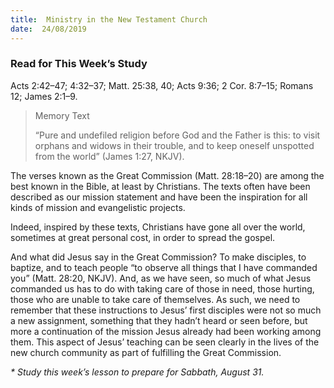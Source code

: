 ```yaml
---
title:  Ministry in the New Testament Church
date:  24/08/2019
---
```


### Read for This Week’s Study
Acts 2:42–47; 4:32–37; Matt. 25:38, 40; Acts 9:36; 2 Cor. 8:7–15; Romans 12; James 2:1–9.

> <p>Memory Text</p>
> “Pure and undefiled religion before God and the Father is this: to visit orphans and widows in their trouble, and to keep oneself unspotted from the world” (James 1:27, NKJV).

The verses known as the Great Commission (Matt. 28:18–20) are among the best known in the Bible, at least by Christians. The texts often have been described as our mission statement and have been the inspiration for all kinds of mission and evangelistic projects.

Indeed, inspired by these texts, Christians have gone all over the world, sometimes at great personal cost, in order to spread the gospel.

And what did Jesus say in the Great Commission? To make disciples, to baptize, and to teach people “to observe all things that I have commanded you” (Matt. 28:20, NKJV). And, as we have seen, so much of what Jesus commanded us has to do with taking care of those in need, those hurting, those who are unable to take care of themselves. As such, we need to remember that these instructions to Jesus’ first disciples were not so much a new assignment, something that they hadn’t heard or seen before, but more a continuation of the mission Jesus already had been working among them. This aspect of Jesus’ teaching can be seen clearly in the lives of the new church community as part of fulfilling the Great Commission.

_* Study this week’s lesson to prepare for Sabbath, August 31._